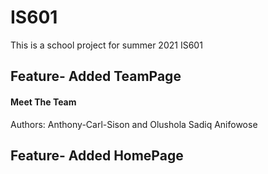 # IS601
This is a school project for summer 2021 IS601


## Feature- Added TeamPage 
#### Meet The Team
Authors: Anthony-Carl-Sison and Olushola Sadiq Anifowose


## Feature- Added HomePage
